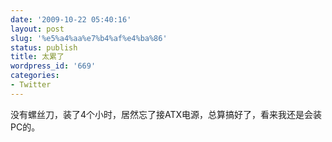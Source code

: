 ```yaml
---
date: '2009-10-22 05:40:16'
layout: post
slug: '%e5%a4%aa%e7%b4%af%e4%ba%86'
status: publish
title: 太累了
wordpress_id: '669'
categories:
- Twitter
---
```


没有螺丝刀，装了4个小时，居然忘了接ATX电源，总算搞好了，看来我还是会装PC的。
